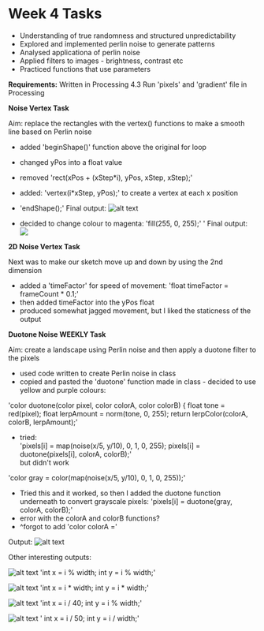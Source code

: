 # Week 4 Tasks

- Understanding of true randomness and structured unpredictability
- Explored and implemented perlin noise to generate patterns
- Analysed applicationa of perlin noise
- Applied filters to images - brightness, contrast etc
- Practiced functions that use parameters

**Requirements:**
Written in Processing 4.3
Run 'pixels' and 'gradient' file in Processing


**Noise Vertex Task**

Aim: replace the rectangles with the vertex() functions to make a smooth line based on Perlin noise

- added 'beginShape()' function above the original for loop
- changed yPos into a float value
- removed 'rect(xPos + (xStep*i), yPos, xStep, xStep);'
- added: 'vertex(i*xStep, yPos);' to create a vertex at each x position
- 'endShape();'
Final output:
![alt text](images/image.png)

- decided to change colour to magenta: 'fill(255, 0, 255);'
'
Final output:
![ ](images/image1.png)


**2D Noise Vertex Task**

Next was to make our sketch move up and down by using the 2nd dimension

- added a 'timeFactor' for speed of movement:
'float timeFactor = frameCount * 0.1;'
- then added timeFactor into the yPos float
- produced somewhat jagged movement, but I liked the staticness of the output

**Duotone Noise WEEKLY Task**

Aim: create a landscape using Perlin noise and then apply a duotone filter to the pixels

- used code written to create Perlin noise in class
- copied and pasted the 'duotone' function made in class - decided to use yellow and purple colours:

'color duotone(color pixel, color colorA, color colorB) {
  float tone = red(pixel);
  float lerpAmount = norm(tone, 0, 255);
  return lerpColor(colorA, colorB, lerpAmount);'

- tried:  
'pixels[i] = map(noise(x/5, y/10), 0, 1, 0, 255);
pixels[i] = duotone(pixels[i], colorA, colorB);'  
but didn't work

'color gray = color(map(noise(x/5, y/10), 0, 1, 0, 255));'
- Tried this and it worked, so then I added the duotone function underneath to convert grayscale pixels:
'pixels[i] = duotone(gray, colorA, colorB);'
- error with the colorA and colorB functions?
- ^forgot to add 'color colorA =' 

Output:
![alt text](images/image2.png)

Other interesting outputs:

![alt text](images/image3.png)
'int x = i % width;
 int y = i % width;'

![alt text](images/image4.png)
'int x = i * width;
    int y = i * width;'

![alt text](images/image5.png)
'int x = i / 40;
    int y = i % width;'

![alt text](images/image6.png)
'    int x = i / 50;
    int y = i / width;'

